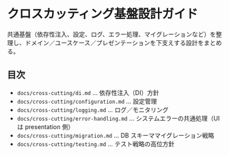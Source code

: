 # クロスカッティング基盤設計ガイド

共通基盤（依存性注入、設定、ログ、エラー処理、マイグレーションなど）を整理し、ドメイン／ユースケース／プレゼンテーションを下支えする設計をまとめる。

## 目次

- `docs/cross-cutting/di.md` … 依存性注入（DI）方針
- `docs/cross-cutting/configuration.md` … 設定管理
- `docs/cross-cutting/logging.md` … ログ／モニタリング
- `docs/cross-cutting/error-handling.md` … システムエラーの共通処理（UI は presentation 側）
- `docs/cross-cutting/migration.md` … DB スキーママイグレーション戦略
- `docs/cross-cutting/testing.md` … テスト戦略の高位方針
